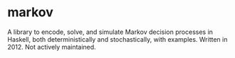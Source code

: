 # markov
A library to encode, solve, and simulate Markov decision processes in Haskell, both deterministically and stochastically, with examples. Written in 2012. Not actively maintained.
